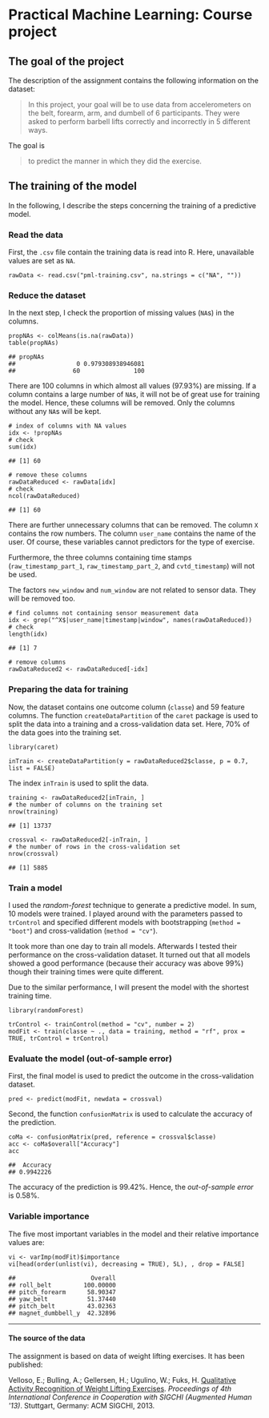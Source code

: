 Practical Machine Learning: Course project
==========================================

The goal of the project
-----------------------

The description of the assignment contains the following information on
the dataset:

> In this project, your goal will be to use data from accelerometers on
> the belt, forearm, arm, and dumbell of 6 participants. They were asked
> to perform barbell lifts correctly and incorrectly in 5 different
> ways.

The goal is

> to predict the manner in which they did the exercise.

The training of the model
-------------------------

In the following, I describe the steps concerning the training of a
predictive model.

### Read the data

First, the `.csv` file contain the training data is read into R. Here,
unavailable values are set as `NA`.

    rawData <- read.csv("pml-training.csv", na.strings = c("NA", ""))

### Reduce the dataset

In the next step, I check the proportion of missing values (`NA`s) in
the columns.

    propNAs <- colMeans(is.na(rawData))
    table(propNAs)

    ## propNAs
    ##                 0 0.979308938946081 
    ##                60               100

There are 100 columns in which almost all values (97.93%) are missing.
If a column contains a large number of `NA`s, it will not be of great
use for training the model. Hence, these columns will be removed. Only
the columns without any `NA`s will be kept.

    # index of columns with NA values
    idx <- !propNAs
    # check
    sum(idx)

    ## [1] 60

    # remove these columns  
    rawDataReduced <- rawData[idx]
    # check
    ncol(rawDataReduced)

    ## [1] 60

There are further unnecessary columns that can be removed. The column
`X` contains the row numbers. The column `user_name` contains the name
of the user. Of course, these variables cannot predictors for the type
of exercise.

Furthermore, the three columns containing time stamps
(`raw_timestamp_part_1`, `raw_timestamp_part_2`, and `cvtd_timestamp`)
will not be used.

The factors `new_window` and `num_window` are not related to sensor
data. They will be removed too.

    # find columns not containing sensor measurement data
    idx <- grep("^X$|user_name|timestamp|window", names(rawDataReduced))
    # check
    length(idx)

    ## [1] 7

    # remove columns
    rawDataReduced2 <- rawDataReduced[-idx]

### Preparing the data for training

Now, the dataset contains one outcome column (`classe`) and 59 feature
columns. The function `createDataPartition` of the `caret` package is
used to split the data into a training and a cross-validation data set.
Here, 70% of the data goes into the training set.

    library(caret)

    inTrain <- createDataPartition(y = rawDataReduced2$classe, p = 0.7, list = FALSE)

The index `inTrain` is used to split the data.

    training <- rawDataReduced2[inTrain, ]
    # the number of columns on the training set
    nrow(training)

    ## [1] 13737

    crossval <- rawDataReduced2[-inTrain, ]
    # the number of rows in the cross-validation set
    nrow(crossval)

    ## [1] 5885

### Train a model

I used the *random-forest* technique to generate a predictive model. In
sum, 10 models were trained. I played around with the parameters passed
to `trControl` and specified different models with bootstrapping
(`method = "boot"`) and cross-validation (`method = "cv"`).

It took more than one day to train all models. Afterwards I tested their
performance on the cross-validation dataset. It turned out that all
models showed a good performance (because their accuracy was above 99%)
though their training times were quite different.

Due to the similar performance, I will present the model with the
shortest training time.

    library(randomForest)

    trControl <- trainControl(method = "cv", number = 2)
    modFit <- train(classe ~ ., data = training, method = "rf", prox = TRUE, trControl = trControl)

### Evaluate the model (out-of-sample error)

First, the final model is used to predict the outcome in the
cross-validation dataset.

    pred <- predict(modFit, newdata = crossval)

Second, the function `confusionMatrix` is used to calculate the accuracy
of the prediction.

    coMa <- confusionMatrix(pred, reference = crossval$classe)
    acc <- coMa$overall["Accuracy"]
    acc

    ##  Accuracy 
    ## 0.9942226

The accuracy of the prediction is 99.42%. Hence, the *out-of-sample
error* is 0.58%.

### Variable importance

The five most important variables in the model and their relative
importance values are:

    vi <- varImp(modFit)$importance
    vi[head(order(unlist(vi), decreasing = TRUE), 5L), , drop = FALSE]

    ##                     Overall
    ## roll_belt         100.00000
    ## pitch_forearm      58.90347
    ## yaw_belt           51.37440
    ## pitch_belt         43.02363
    ## magnet_dumbbell_y  42.32896

------------------------------------------------------------------------

#### The source of the data

The assignment is based on data of weight lifting exercises. It has been
published:

Velloso, E.; Bulling, A.; Gellersen, H.; Ugulino, W.; Fuks, H.
[Qualitative Activity Recognition of Weight Lifting
Exercises](http://groupware.les.inf.puc-rio.br/har#ixzz34irPKNuZ).
*Proceedings of 4th International Conference in Cooperation with SIGCHI
(Augmented Human '13)*. Stuttgart, Germany: ACM SIGCHI, 2013.
